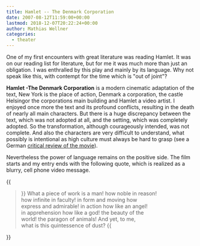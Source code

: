 ```yaml
---
title: Hamlet -- The Denmark Corporation
date: 2007-08-12T11:59:00+00:00
lastmod: 2018-12-07T20:22:24+00:00
author: Mathias Wellner
categories:
  - theater
---
```

One of my first encounters with great literature was reading Hamlet. It was on our reading list for literature, but for me it was much more than just an obligation. I was enthralled by this play and mainly by its language. Why not speak like this, with contempt for the time which is "out of joint"?

**Hamlet -The Denmark Corporation** is a modern cinematic adaptation of the text, New York is the place of action, Denmark a corporation, the castle Helsingor the corporations main building and Hamlet a video artist. I enjoyed once more the text and its profound conflicts, resulting in the death of nearly all main characters. But there is a huge discrepancy between the text, which was not adopted at all, and the setting, which was completely adopted. So the transformation, although courageously intended, was not complete. And also the characters are very difficult to understand, what possibly is intentional as high culture must always be hard to grasp (see a German <a href="http://www.filmzentrale.com/rezis/hamlet.htm" target="blank">critical review of the movie</a>).

Nevertheless the power of language remains on the positive side. The film starts and my entry ends with the following quote, which is realized as a blurry, cell phone video message.

{{<blockquote>}}
What a piece of work is a man! how noble in reason!<br>
how infinite in faculty! in form and moving how<br>
express and admirable! in action how like an angel!<br>
in apprehension how like a god! the beauty of the<br>
world! the paragon of animals! And yet, to me,<br>
what is this quintessence of dust?
{{</blockquote>}}